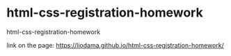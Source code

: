 # html-css-registration-homework
html-css-registration-homework

link on the page:
https://liodama.github.io/html-css-registration-homework/ 
